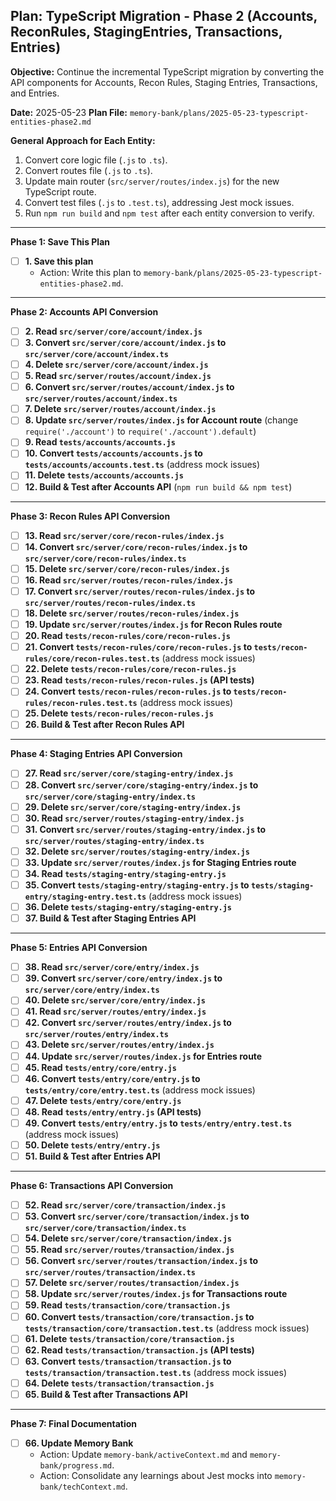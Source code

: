## Plan: TypeScript Migration - Phase 2 (Accounts, ReconRules, StagingEntries, Transactions, Entries)

**Objective:** Continue the incremental TypeScript migration by converting the API components for Accounts, Recon Rules, Staging Entries, Transactions, and Entries.

**Date:** 2025-05-23
**Plan File:** `memory-bank/plans/2025-05-23-typescript-entities-phase2.md`

**General Approach for Each Entity:**
1.  Convert core logic file (`.js` to `.ts`).
2.  Convert routes file (`.js` to `.ts`).
3.  Update main router (`src/server/routes/index.js`) for the new TypeScript route.
4.  Convert test files (`.js` to `.test.ts`), addressing Jest mock issues.
5.  Run `npm run build` and `npm test` after each entity conversion to verify.

---
**Phase 1: Save This Plan**
- [ ] **1. Save this plan**
    - Action: Write this plan to `memory-bank/plans/2025-05-23-typescript-entities-phase2.md`.

---
**Phase 2: Accounts API Conversion**
- [ ] **2. Read `src/server/core/account/index.js`**
- [ ] **3. Convert `src/server/core/account/index.js` to `src/server/core/account/index.ts`**
- [ ] **4. Delete `src/server/core/account/index.js`**
- [ ] **5. Read `src/server/routes/account/index.js`**
- [ ] **6. Convert `src/server/routes/account/index.js` to `src/server/routes/account/index.ts`**
- [ ] **7. Delete `src/server/routes/account/index.js`**
- [ ] **8. Update `src/server/routes/index.js` for Account route** (change `require('./account')` to `require('./account').default`)
- [ ] **9. Read `tests/accounts/accounts.js`**
- [ ] **10. Convert `tests/accounts/accounts.js` to `tests/accounts/accounts.test.ts`** (address mock issues)
- [ ] **11. Delete `tests/accounts/accounts.js`**
- [ ] **12. Build & Test after Accounts API** (`npm run build && npm test`)

---
**Phase 3: Recon Rules API Conversion**
- [ ] **13. Read `src/server/core/recon-rules/index.js`**
- [ ] **14. Convert `src/server/core/recon-rules/index.js` to `src/server/core/recon-rules/index.ts`**
- [ ] **15. Delete `src/server/core/recon-rules/index.js`**
- [ ] **16. Read `src/server/routes/recon-rules/index.js`**
- [ ] **17. Convert `src/server/routes/recon-rules/index.js` to `src/server/routes/recon-rules/index.ts`**
- [ ] **18. Delete `src/server/routes/recon-rules/index.js`**
- [ ] **19. Update `src/server/routes/index.js` for Recon Rules route**
- [ ] **20. Read `tests/recon-rules/core/recon-rules.js`**
- [ ] **21. Convert `tests/recon-rules/core/recon-rules.js` to `tests/recon-rules/core/recon-rules.test.ts`** (address mock issues)
- [ ] **22. Delete `tests/recon-rules/core/recon-rules.js`**
- [ ] **23. Read `tests/recon-rules/recon-rules.js` (API tests)**
- [ ] **24. Convert `tests/recon-rules/recon-rules.js` to `tests/recon-rules/recon-rules.test.ts`** (address mock issues)
- [ ] **25. Delete `tests/recon-rules/recon-rules.js`**
- [ ] **26. Build & Test after Recon Rules API**

---
**Phase 4: Staging Entries API Conversion**
- [ ] **27. Read `src/server/core/staging-entry/index.js`**
- [ ] **28. Convert `src/server/core/staging-entry/index.js` to `src/server/core/staging-entry/index.ts`**
- [ ] **29. Delete `src/server/core/staging-entry/index.js`**
- [ ] **30. Read `src/server/routes/staging-entry/index.js`**
- [ ] **31. Convert `src/server/routes/staging-entry/index.js` to `src/server/routes/staging-entry/index.ts`**
- [ ] **32. Delete `src/server/routes/staging-entry/index.js`**
- [ ] **33. Update `src/server/routes/index.js` for Staging Entries route**
- [ ] **34. Read `tests/staging-entry/staging-entry.js`**
- [ ] **35. Convert `tests/staging-entry/staging-entry.js` to `tests/staging-entry/staging-entry.test.ts`** (address mock issues)
- [ ] **36. Delete `tests/staging-entry/staging-entry.js`**
- [ ] **37. Build & Test after Staging Entries API**

---
**Phase 5: Entries API Conversion**
- [ ] **38. Read `src/server/core/entry/index.js`**
- [ ] **39. Convert `src/server/core/entry/index.js` to `src/server/core/entry/index.ts`**
- [ ] **40. Delete `src/server/core/entry/index.js`**
- [ ] **41. Read `src/server/routes/entry/index.js`**
- [ ] **42. Convert `src/server/routes/entry/index.js` to `src/server/routes/entry/index.ts`**
- [ ] **43. Delete `src/server/routes/entry/index.js`**
- [ ] **44. Update `src/server/routes/index.js` for Entries route**
- [ ] **45. Read `tests/entry/core/entry.js`**
- [ ] **46. Convert `tests/entry/core/entry.js` to `tests/entry/core/entry.test.ts`** (address mock issues)
- [ ] **47. Delete `tests/entry/core/entry.js`**
- [ ] **48. Read `tests/entry/entry.js` (API tests)**
- [ ] **49. Convert `tests/entry/entry.js` to `tests/entry/entry.test.ts`** (address mock issues)
- [ ] **50. Delete `tests/entry/entry.js`**
- [ ] **51. Build & Test after Entries API**

---
**Phase 6: Transactions API Conversion**
- [ ] **52. Read `src/server/core/transaction/index.js`**
- [ ] **53. Convert `src/server/core/transaction/index.js` to `src/server/core/transaction/index.ts`**
- [ ] **54. Delete `src/server/core/transaction/index.js`**
- [ ] **55. Read `src/server/routes/transaction/index.js`**
- [ ] **56. Convert `src/server/routes/transaction/index.js` to `src/server/routes/transaction/index.ts`**
- [ ] **57. Delete `src/server/routes/transaction/index.js`**
- [ ] **58. Update `src/server/routes/index.js` for Transactions route**
- [ ] **59. Read `tests/transaction/core/transaction.js`**
- [ ] **60. Convert `tests/transaction/core/transaction.js` to `tests/transaction/core/transaction.test.ts`** (address mock issues)
- [ ] **61. Delete `tests/transaction/core/transaction.js`**
- [ ] **62. Read `tests/transaction/transaction.js` (API tests)**
- [ ] **63. Convert `tests/transaction/transaction.js` to `tests/transaction/transaction.test.ts`** (address mock issues)
- [ ] **64. Delete `tests/transaction/transaction.js`**
- [ ] **65. Build & Test after Transactions API**

---
**Phase 7: Final Documentation**
- [ ] **66. Update Memory Bank**
    - Action: Update `memory-bank/activeContext.md` and `memory-bank/progress.md`.
    - Action: Consolidate any learnings about Jest mocks into `memory-bank/techContext.md`.

<!--
{
  "plan": [
    { "id": 1, "description": "Save this plan", "tool": "write_to_file", "args": {"path": "memory-bank/plans/2025-05-23-typescript-entities-phase2.md", "content": "..." } },
    { "id": 2, "description": "Read Accounts Core JS", "tool": "read_file", "args": { "path": "src/server/core/account/index.js" } },
    { "id": 3, "description": "Convert Accounts Core to TS", "tool": "write_to_file", "args": { "path": "src/server/core/account/index.ts", "content": "..." } },
    { "id": 4, "description": "Delete Accounts Core JS", "tool": "execute_command", "args": { "command": "rm src/server/core/account/index.js", "requires_approval": true } },
    { "id": 5, "description": "Read Accounts Routes JS", "tool": "read_file", "args": { "path": "src/server/routes/account/index.js" } },
    { "id": 6, "description": "Convert Accounts Routes to TS", "tool": "write_to_file", "args": { "path": "src/server/routes/account/index.ts", "content": "..." } },
    { "id": 7, "description": "Delete Accounts Routes JS", "tool": "execute_command", "args": { "command": "rm src/server/routes/account/index.js", "requires_approval": true } },
    { "id": 8, "description": "Update Main Router for Accounts", "tool": "replace_in_file", "args": { "path": "src/server/routes/index.js", "diff": "..." } },
    { "id": 9, "description": "Read Accounts API Tests JS", "tool": "read_file", "args": { "path": "tests/accounts/accounts.js" } },
    { "id": 10, "description": "Convert Accounts API Tests to TS", "tool": "write_to_file", "args": { "path": "tests/accounts/accounts.test.ts", "content": "..." } },
    { "id": 11, "description": "Delete Accounts API Tests JS", "tool": "execute_command", "args": { "command": "rm tests/accounts/accounts.js", "requires_approval": true } },
    { "id": 12, "description": "Build & Test after Accounts", "tool": "execute_command", "args": { "command": "npm run build && npm test", "requires_approval": false } },
    { "id": 13, "description": "Read Recon Rules Core JS", "tool": "read_file", "args": { "path": "src/server/core/recon-rules/index.js" } },
    { "id": 14, "description": "Convert Recon Rules Core to TS", "tool": "write_to_file", "args": { "path": "src/server/core/recon-rules/index.ts", "content": "..." } },
    { "id": 15, "description": "Delete Recon Rules Core JS", "tool": "execute_command", "args": { "command": "rm src/server/core/recon-rules/index.js", "requires_approval": true } },
    { "id": 16, "description": "Read Recon Rules Routes JS", "tool": "read_file", "args": { "path": "src/server/routes/recon-rules/index.js" } },
    { "id": 17, "description": "Convert Recon Rules Routes to TS", "tool": "write_to_file", "args": { "path": "src/server/routes/recon-rules/index.ts", "content": "..." } },
    { "id": 18, "description": "Delete Recon Rules Routes JS", "tool": "execute_command", "args": { "command": "rm src/server/routes/recon-rules/index.js", "requires_approval": true } },
    { "id": 19, "description": "Update Main Router for Recon Rules", "tool": "replace_in_file", "args": { "path": "src/server/routes/index.js", "diff": "..." } },
    { "id": 20, "description": "Read Recon Rules Core Tests JS", "tool": "read_file", "args": { "path": "tests/recon-rules/core/recon-rules.js" } },
    { "id": 21, "description": "Convert Recon Rules Core Tests to TS", "tool": "write_to_file", "args": { "path": "tests/recon-rules/core/recon-rules.test.ts", "content": "..." } },
    { "id": 22, "description": "Delete Recon Rules Core Tests JS", "tool": "execute_command", "args": { "command": "rm tests/recon-rules/core/recon-rules.js", "requires_approval": true } },
    { "id": 23, "description": "Read Recon Rules API Tests JS", "tool": "read_file", "args": { "path": "tests/recon-rules/recon-rules.js" } },
    { "id": 24, "description": "Convert Recon Rules API Tests to TS", "tool": "write_to_file", "args": { "path": "tests/recon-rules/recon-rules.test.ts", "content": "..." } },
    { "id": 25, "description": "Delete Recon Rules API Tests JS", "tool": "execute_command", "args": { "command": "rm tests/recon-rules/recon-rules.js", "requires_approval": true } },
    { "id": 26, "description": "Build & Test after Recon Rules", "tool": "execute_command", "args": { "command": "npm run build && npm test", "requires_approval": false } },
    { "id": 27, "description": "Read Staging Entries Core JS", "tool": "read_file", "args": { "path": "src/server/core/staging-entry/index.js" } },
    { "id": 28, "description": "Convert Staging Entries Core to TS", "tool": "write_to_file", "args": { "path": "src/server/core/staging-entry/index.ts", "content": "..." } },
    { "id": 29, "description": "Delete Staging Entries Core JS", "tool": "execute_command", "args": { "command": "rm src/server/core/staging-entry/index.js", "requires_approval": true } },
    { "id": 30, "description": "Read Staging Entries Routes JS", "tool": "read_file", "args": { "path": "src/server/routes/staging-entry/index.js" } },
    { "id": 31, "description": "Convert Staging Entries Routes to TS", "tool": "write_to_file", "args": { "path": "src/server/routes/staging-entry/index.ts", "content": "..." } },
    { "id": 32, "description": "Delete Staging Entries Routes JS", "tool": "execute_command", "args": { "command": "rm src/server/routes/staging-entry/index.js", "requires_approval": true } },
    { "id": 33, "description": "Update Main Router for Staging Entries", "tool": "replace_in_file", "args": { "path": "src/server/routes/index.js", "diff": "..." } },
    { "id": 34, "description": "Read Staging Entries API Tests JS", "tool": "read_file", "args": { "path": "tests/staging-entry/staging-entry.js" } },
    { "id": 35, "description": "Convert Staging Entries API Tests to TS", "tool": "write_to_file", "args": { "path": "tests/staging-entry/staging-entry.test.ts", "content": "..." } },
    { "id": 36, "description": "Delete Staging Entries API Tests JS", "tool": "execute_command", "args": { "command": "rm tests/staging-entry/staging-entry.js", "requires_approval": true } },
    { "id": 37, "description": "Build & Test after Staging Entries", "tool": "execute_command", "args": { "command": "npm run build && npm test", "requires_approval": false } },
    { "id": 38, "description": "Read Entries Core JS", "tool": "read_file", "args": { "path": "src/server/core/entry/index.js" } },
    { "id": 39, "description": "Convert Entries Core to TS", "tool": "write_to_file", "args": { "path": "src/server/core/entry/index.ts", "content": "..." } },
    { "id": 40, "description": "Delete Entries Core JS", "tool": "execute_command", "args": { "command": "rm src/server/core/entry/index.js", "requires_approval": true } },
    { "id": 41, "description": "Read Entries Routes JS", "tool": "read_file", "args": { "path": "src/server/routes/entry/index.js" } },
    { "id": 42, "description": "Convert Entries Routes to TS", "tool": "write_to_file", "args": { "path": "src/server/routes/entry/index.ts", "content": "..." } },
    { "id": 43, "description": "Delete Entries Routes JS", "tool": "execute_command", "args": { "command": "rm src/server/routes/entry/index.js", "requires_approval": true } },
    { "id": 44, "description": "Update Main Router for Entries", "tool": "replace_in_file", "args": { "path": "src/server/routes/index.js", "diff": "..." } },
    { "id": 45, "description": "Read Entries Core Tests JS", "tool": "read_file", "args": { "path": "tests/entry/core/entry.js" } },
    { "id": 46, "description": "Convert Entries Core Tests to TS", "tool": "write_to_file", "args": { "path": "tests/entry/core/entry.test.ts", "content": "..." } },
    { "id": 47, "description": "Delete Entries Core Tests JS", "tool": "execute_command", "args": { "command": "rm tests/entry/core/entry.js", "requires_approval": true } },
    { "id": 48, "description": "Read Entries API Tests JS", "tool": "read_file", "args": { "path": "tests/entry/entry.js" } },
    { "id": 49, "description": "Convert Entries API Tests to TS", "tool": "write_to_file", "args": { "path": "tests/entry/entry.test.ts", "content": "..." } },
    { "id": 50, "description": "Delete Entries API Tests JS", "tool": "execute_command", "args": { "command": "rm tests/entry/entry.js", "requires_approval": true } },
    { "id": 51, "description": "Build & Test after Entries", "tool": "execute_command", "args": { "command": "npm run build && npm test", "requires_approval": false } },
    { "id": 52, "description": "Read Transactions Core JS", "tool": "read_file", "args": { "path": "src/server/core/transaction/index.js" } },
    { "id": 53, "description": "Convert Transactions Core to TS", "tool": "write_to_file", "args": { "path": "src/server/core/transaction/index.ts", "content": "..." } },
    { "id": 54, "description": "Delete Transactions Core JS", "tool": "execute_command", "args": { "command": "rm src/server/core/transaction/index.js", "requires_approval": true } },
    { "id": 55, "description": "Read Transactions Routes JS", "tool": "read_file", "args": { "path": "src/server/routes/transaction/index.js" } },
    { "id": 56, "description": "Convert Transactions Routes to TS", "tool": "write_to_file", "args": { "path": "src/server/routes/transaction/index.ts", "content": "..." } },
    { "id": 57, "description": "Delete Transactions Routes JS", "tool": "execute_command", "args": { "command": "rm src/server/routes/transaction/index.js", "requires_approval": true } },
    { "id": 58, "description": "Update Main Router for Transactions", "tool": "replace_in_file", "args": { "path": "src/server/routes/index.js", "diff": "..." } },
    { "id": 59, "description": "Read Transactions Core Tests JS", "tool": "read_file", "args": { "path": "tests/transaction/core/transaction.js" } },
    { "id": 60, "description": "Convert Transactions Core Tests to TS", "tool": "write_to_file", "args": { "path": "tests/transaction/core/transaction.test.ts", "content": "..." } },
    { "id": 61, "description": "Delete Transactions Core Tests JS", "tool": "execute_command", "args": { "command": "rm tests/transaction/core/transaction.js", "requires_approval": true } },
    { "id": 62, "description": "Read Transactions API Tests JS", "tool": "read_file", "args": { "path": "tests/transaction/transaction.js" } },
    { "id": 63, "description": "Convert Transactions API Tests to TS", "tool": "write_to_file", "args": { "path": "tests/transaction/transaction.test.ts", "content": "..." } },
    { "id": 64, "description": "Delete Transactions API Tests JS", "tool": "execute_command", "args": { "command": "rm tests/transaction/transaction.js", "requires_approval": true } },
    { "id": 65, "description": "Build & Test after Transactions", "tool": "execute_command", "args": { "command": "npm run build && npm test", "requires_approval": false } },
    { "id": 66, "description": "Update Memory Bank", "tool": "write_to_file", "args": { "path": "memory-bank/activeContext.md", "content": "..." } }
  ]
}
-->
